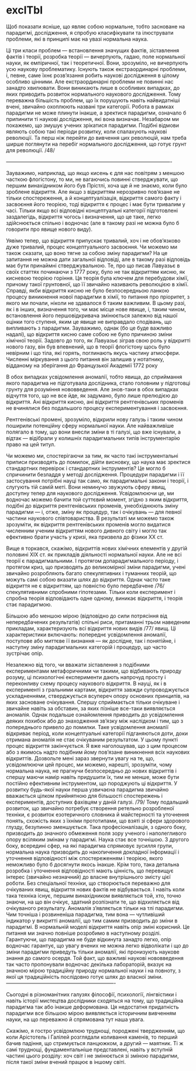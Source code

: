 # exclTbl
Щоб показати ясніше, що являє собою нормальне, тобто засноване на парадигмі, дослідження, я спробую класифікувати та ілюструвати проблеми, які в принципі має на увазі нормальна наука. 


Ці три класи проблем — встановлення значущих фактів, зіставлення фактів і теорії, розробка теорії — вичерпують, гадаю, поле нормальної науки, як емпіричної, так і теоретичної. Вони, зрозуміло, не вичерпують усю наукову проблематику. Існують також екстраординарні проблеми, і, певне, саме їхнє розв’язання робить наукові дослідження в цілому особливо цінними. Але екстраординарні проблеми не повинні нас занадто хвилювати. Вони виникають лише в особливих випадках, до яких приводить розвиток нормального наукового дослідження. Тому переважна більшість проблем, що їх порушують навіть найвидатніші вчені, звичайно охоплюють названі три категорії. Робота в рамках парадигми не може плинути інакше, а зректися парадигми, означало б припинити ті наукові дослідження, які вона визначає. Незабаром ми покажемо, що змушує учених зрікатися парадигми. Подібні відмови являють собою такі періоди розвитку, коли спалахують наукові революції. Та перш ніж перейти до вивчення цих революцій, нам треба ширше поглянути на перебіг нормального дослідження, що готує грунт для революції. /48/

————————————————————————————————-


Зауважимо, наприклад, що якщо кисень є для нас повітрям з меншою часткою флогістону, то ми, не вагаючись повинні стверджувати, що першим винахідником його був Прістлі, хоча ще й не знаємо, коли було зроблене відкриття. Але якщо з відкриттям нерозривно пов’язане не тільки спостереження, а й концептуалізація, відкриття самого факту і засвоєння його теорією, тоді відкриття є процес і має бути тривалим у часі. Тільки якщо всі відповідні концептуальні категорії підготовлені заздалегідь, відкриття чогось і визначення, що це таке, легко здійснюється спільно і водночас (але в такому разі не можна було б говорити про явище нового виду).


Уявімо тепер, що відкриття припускає тривалий, хоч і не обов’язково дуже тривалий, процес концептуального засвоєння. Чи можемо ми також сказати, що воно тягне за собою зміну парадигми? На це запитання не можна дати загальної відповіді, але в такому разі відповідь має бути принаймні стверджувальною. Те, про що писав Лавуазьє в своїх статтях починаючи з 1777 року, було не так відкриттям кисню, як кисневою теорією горіння. Ця теорія була ключем для перебудови хімії, причому такої грунтовної, що її звичайно називають революцією в хімії. Справді, якби відкриття кисню не було безпосередньою ланкою процесу виникнення нової парадигми в хімії, то питання про пріоритет, з якого ми почали, ніколи не здавалося б таким важливим. В цьому разі, як і в інших, визначення того, чи має місце нове явище, і, таким чином, встановлення його першовідкривача змінюється залежно від нашої оцінки того ступеня, яким це явище не виправдало сподівань, що випливають з парадигми. Зауважимо, однак (бо це буде важливо надалі), що відкриття кисню саме собою не було причиною зміни хімічної теорії. Задовго до того, як Лавуазьє зіграв свою роль у відкритті нового газу, він був впевнений, що в теорії флогістону щось було невірним і що тіла, які горять, поглинають якусь частину атмосфери. Численні міркування з цього питання він залишив у нотатнику, відданому на зберігання до Французької Академії 1772 року


В обох випадках усвідомлення аномалії, тобто явища, до сприймання якого парадигма не підготувала дослідника, стало головним у підготовці грунту для розуміння нововведення. Але знов-таки в обох випадках відчуття того, що не все йде, як задумано, було лише прелюдією до відкриття. Ані відкриття кисню, ані відкриття рентгенівських променів не вчинялися без подальшого процесу експериментування і засвоєння. 


Рентгенівські промені, зрозуміло, відкрили нову галузь і таким чином поширили потенційну сферу нормальної науки. Але найважливіше полягало в тому, що вони внесли зміни в ті галузі, що вже існували, а відтак — відібрали у колишніх парадигмальних типів інструментарію право на цей титул.
 

Чи можемо ми, спостерігаючи за тим, як часто такі інструментальні приписи призводять до помилок, дійти висновку, що наука має зректися стандартних перевірок і стандартних інструментів? Це могло б спричинити безладдя у методі дослідження. Процедури парадигми і її застосування потрібні науці так само, як парадигмальні закони і теорії, і слугують тій самій меті. Вони неминучо звужують сферу явищ, доступну тепер для наукового дослідження. Усвідомлюючи це, ми водночас можемо бачити той суттєвий момент, згідно з яким відкриття, подібні до відкриття рентгенівських променів, унеобхіднюють зміну парадигми — і, отже, зміну як процедур, так і очікувань — для певної частини наукового співтовариства. В результаті ми можемо також зрозуміти, як відкриття рентгенівських променів могло видатися численним ученим відкриттям нового дивного світу і могло так ефективно брати участь у кризі, яка призвела до фізики XX ст.


Вище я торкався, скажімо, відкриттів нових хімічних елементів у другій половині XIX ст. як прикладів діяльності нормальної науки. Але не всі теорії є парадигмальними. І протягом допарадигмального періоду, і протягом криз, що призводять до великомірної зміни парадигми, учені звичайно розробляють багато спекулятивних і туманних теорій, що можуть самі собою вказати шлях до відкриття. Однак часто таке відкриття не є відкриттям, що повністю було передбачене /76/ спекулятивними спробними гіпотезами. Тільки коли експеримент і спробна теорія відповідають одне одному, виникає відкриття, і теорія стає парадигмою.


Більшою або меншою мірою (відповідно до сили потрясіння від непередбачених результатів) спільні риси, притаманні трьом наведеним прикладам, характеризують всі відкриття нових видів /77/ явищ. Ці характеристики включають: попереднє усвідомлення аномалії, поступове або миттєве її визнання — як дослідне, так і понятійне, і наступну зміну парадигмальних категорій і процедур, що часто зустрічає опір. 


Незалежно від того, чи вважати зіставлення з подібними експериментами метафоричними чи такими, що відбивають природу розуму, ці психологічні експерименти дають напрочуд просту і переконливу схему процесу наукового відкриття. В науці, як і в експерименті з гральними картами, відкриття завжди супроводжується ускладненнями, стверджується всупереч опору основних принципів, на яких засноване очікування. Спершу сприймається тільки очікуване і звичайне навіть за обставин, за яких пізніше все-таки виявляється аномалія. Однак подальше ознайомлення приводить до усвідомлення деяких похибок або до знаходження зв’язку між наслідком і тим, що з попереднього привело до помилки. Таке усвідомлення аномалії відкриває період, коли концептуальні категорії підганяються доти, доки отримана аномалія не стає очікуваним результатом. У цьому пункті процес відкриття закінчується. Я вже наголошував, що з цим процесом або з якимось надто подібним йому пов’язане виникнення всіх наукових відкриттів. Дозвольте мені зараз звернути увагу на те, що, усвідомлюючи цей процес, ми можемо, нарешті, зрозуміти, чому нормальна наука, не прагнучи безпосередньо до нових відкриттів і спершу маючи намір навіть придушити їх, тим не менше, може бути постійно ефективним інструментом, що породжують ці відкриття.
У розвитку будь-якої науки перша узвичаєна парадигма звичайно вважається цілком прийнятною для більшості спостережень і експериментів, доступних фахівцям у даній галузі. /79/ Тому подальший розвиток, що звичайно потребує створення ретельно розробленої техніки, є розвиток езотеричного словника й майстерності та уточнення понять, схожість яких з їхніми прототипами, що взяті зі сфери здорового глузду, безупинно зменшується. Така професіоналізація, з одного боку, призводить до значного обмеження поля зору ученого і наполегливого опору всіляким змінам у парадигмі. Наука стає все точнішою. З другого боку, всередині сфер, на які парадигма спрямовує зусилля групи, нормальна наука призводить до накопичення докладної інформації і уточнення відповідності між спостереженням і теорією, якого неможливо було б досягнути якось інакше. Крім того, така детальна розробка і уточнення відповідності мають цінність, що перевищує інтерес (звичайно незначний) до власне внутрішнього змісту цієї роботи. Без спеціальної техніки, що створюється переважно для очікуваних явищ, відкриття нових фактів не відбувається. І навіть коли така техніка існує, першим винахідником виявляється той, хто, точно знаючи, на що він очікує, здатний розпізнати те, що відхиляється від очікуваного результату. Аномалія з’являється тільки на тлі парадигми. Чим точніша і розвиненіша парадигма, тим вона — чутливіший індикатор у викритті аномалії, що тим самим призводить до зміни в парадигмі. В нормальній моделі відкриття навіть опір зміні корисний. Це питання ми значно повніше розробимо в наступному розділі. Гарантуючи, що парадигма не буде відкинута занадто легко, опір водночас гарантує, що увагу вчених не можна легко відволікати і що до зміни парадигми приведуть тільки аномалії, які пронизують наукове знання до самого осердя. Той факт, що важливі наукові нововведення так часто пропонували водночас декілька лабораторій, вказує на значною мірою традиційну природу нормальної науки і на повноту, з якої ця традиційність послідовно готує шлях до власної зміни.
 
—————————————————————-

Сьогодні в різноманітних галузях філософії, психології, лінгвістики і навіть історії мистецтва дослідники сходяться на тому, що традиційна парадигма так або інакше деформована. Ця недостатня придатність парадигми все більшою мірою виявляється історичним вивченням науки, на що переважно й спрямована тут наша увага.

Скажімо, я гостро усвідомлюю труднощі, породжені твердженням, що коли Арістотель і Галілей розглядали коливання каменів, то перший бачив падіння, що стримується ланцюжком, а другий — маятник. Ті ж самі труднощі, фундаментальніше представлені, навіть у вступній частині цього розділу: хоч світ і не змінюється зі зміною парадигми, після такої зміни вчений працює в іншому світі.
